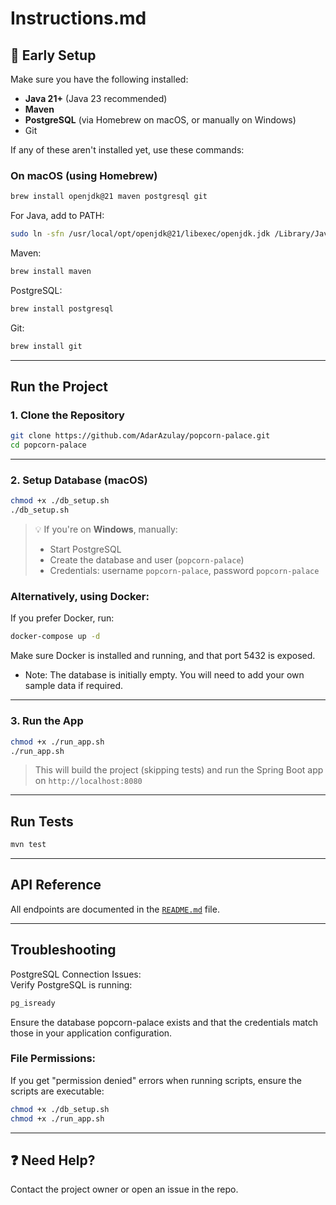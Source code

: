 
# Instructions.md

## 🧱 Early Setup

Make sure you have the following installed:

- **Java 21+** (Java 23 recommended)
- **Maven**
- **PostgreSQL** (via Homebrew on macOS, or manually on Windows)
- Git


If any of these aren't installed yet, use these commands:

### On macOS (using Homebrew)
```bash
brew install openjdk@21 maven postgresql git
```

For Java, add to PATH:
```bash
sudo ln -sfn /usr/local/opt/openjdk@21/libexec/openjdk.jdk /Library/Java/JavaVirtualMachines/openjdk-21.jdk
```
Maven:

```bash
brew install maven
```
PostgreSQL:

```bash
brew install postgresql
```
Git:
```bash
brew install git
```

---

## Run the Project

### 1. Clone the Repository

```bash
git clone https://github.com/AdarAzulay/popcorn-palace.git
cd popcorn-palace
```

---

### 2. Setup Database (macOS)

```bash
chmod +x ./db_setup.sh
./db_setup.sh
```

> 💡 If you're on **Windows**, manually:
> - Start PostgreSQL
> - Create the database and user (`popcorn-palace`)
> - Credentials: username `popcorn-palace`, password `popcorn-palace`

### Alternatively, using Docker:
 If you prefer Docker, run:
```bash
docker-compose up -d
````
Make sure Docker is installed and running, and that port 5432 is exposed.
* Note: The database is initially empty. You will need to add your own sample data if required.


---

### 3. Run the App

```bash
chmod +x ./run_app.sh
./run_app.sh
```

> This will build the project (skipping tests) and run the Spring Boot app on `http://localhost:8080`

---

## Run Tests

```bash
mvn test
```

---

## API Reference

All endpoints are documented in the [`README.md`](./README.md) file.

---

## Troubleshooting
PostgreSQL Connection Issues:\
Verify PostgreSQL is running:
```bash
pg_isready
```
Ensure the database popcorn-palace exists and that the credentials match those in your application configuration.

### File Permissions:
If you get "permission denied" errors when running scripts, ensure the scripts are executable:

```bash
chmod +x ./db_setup.sh
chmod +x ./run_app.sh
```

---
## ❓ Need Help?

Contact the project owner or open an issue in the repo.
